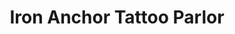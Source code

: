 ---
title: "Iron Anchor Tattoo Parlor"
url: /albuquerque/iron-anchor-tattoo-parlor/
shop: tattoo
---
